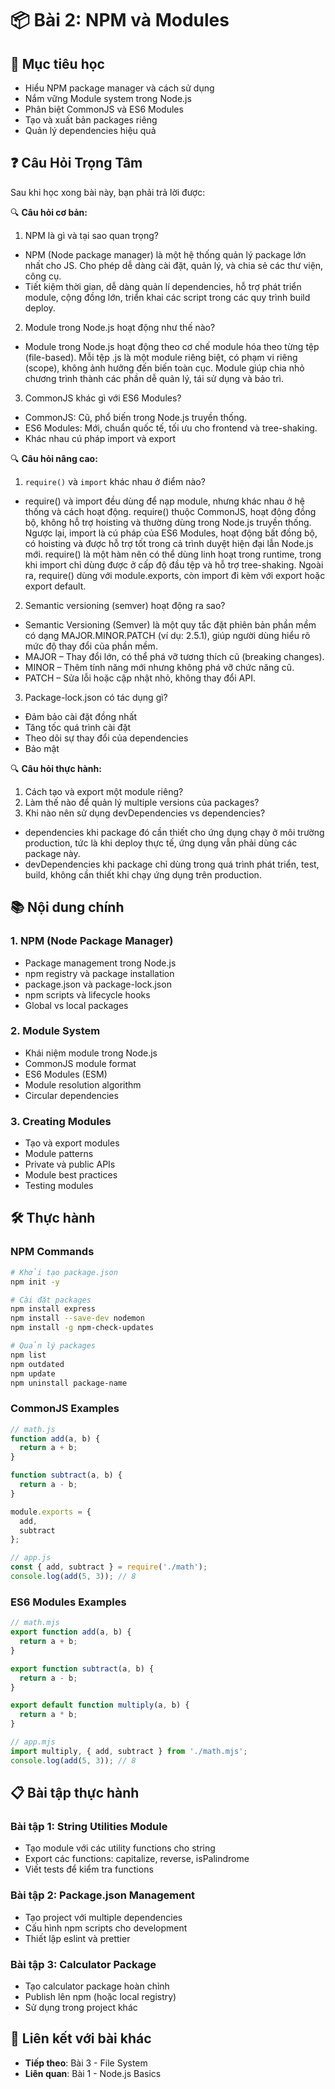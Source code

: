  # 📦 Bài 2: NPM và Modules

## 🎯 Mục tiêu học
- Hiểu NPM package manager và cách sử dụng
- Nắm vững Module system trong Node.js
- Phân biệt CommonJS và ES6 Modules
- Tạo và xuất bản packages riêng
- Quản lý dependencies hiệu quả

## ❓ Câu Hỏi Trọng Tâm

Sau khi học xong bài này, bạn phải trả lời được:

🔍 **Câu hỏi cơ bản:**
1. NPM là gì và tại sao quan trọng?
- NPM (Node package manager) là một hệ thống quản lý package lớn nhất cho JS. Cho phép dễ dàng cài đặt, quản lý, và chia sẻ các thư viện, công cụ.
- Tiết kiệm thời gian, dễ dàng quản lí dependencies, hỗ trợ phát triển module, cộng đồng lớn, triển khai các script trong các quy trình build deploy.
2. Module trong Node.js hoạt động như thế nào?
- Module trong Node.js hoạt động theo cơ chế module hóa theo từng tệp (file-based). Mỗi tệp .js là một module riêng biệt, có phạm vi riêng (scope), không ảnh hưởng đến biến toàn cục. Module giúp chia nhỏ chương trình thành các phần dễ quản lý, tái sử dụng và bảo trì.
3. CommonJS khác gì với ES6 Modules?
- CommonJS: Cũ, phổ biến trong Node.js truyền thống.
- ES6 Modules: Mới, chuẩn quốc tế, tối ưu cho frontend và tree-shaking.
- Khác nhau cú pháp import và export

🔍 **Câu hỏi nâng cao:**
1. `require()` và `import` khác nhau ở điểm nào?
- require() và import đều dùng để nạp module, nhưng khác nhau ở hệ thống và cách hoạt động. require() thuộc CommonJS, hoạt động đồng bộ, không hỗ trợ hoisting và thường dùng trong Node.js truyền thống. Ngược lại, import là cú pháp của ES6 Modules, hoạt động bất đồng bộ, có hoisting và được hỗ trợ tốt trong cả trình duyệt hiện đại lẫn Node.js mới. require() là một hàm nên có thể dùng linh hoạt trong runtime, trong khi import chỉ dùng được ở cấp độ đầu tệp và hỗ trợ tree-shaking. Ngoài ra, require() dùng với module.exports, còn import đi kèm với export hoặc export default.
2. Semantic versioning (semver) hoạt động ra sao?
- Semantic Versioning (Semver) là một quy tắc đặt phiên bản phần mềm có dạng MAJOR.MINOR.PATCH (ví dụ: 2.5.1), giúp người dùng hiểu rõ mức độ thay đổi của phần mềm.
- MAJOR – Thay đổi lớn, có thể phá vỡ tương thích cũ (breaking changes).
- MINOR – Thêm tính năng mới nhưng không phá vỡ chức năng cũ.
- PATCH – Sửa lỗi hoặc cập nhật nhỏ, không thay đổi API.
3. Package-lock.json có tác dụng gì?
- Đảm bảo cài đặt đồng nhất
- Tăng tốc quá trình cài đặt
- Theo dõi sự thay đổi của dependencies
- Bảo mật

🔍 **Câu hỏi thực hành:**
1. Cách tạo và export một module riêng?
2. Làm thế nào để quản lý multiple versions của packages?
3. Khi nào nên sử dụng devDependencies vs dependencies?
- dependencies khi package đó cần thiết cho ứng dụng chạy ở môi trường production, tức là khi deploy thực tế, ứng dụng vẫn phải dùng các package này.
- devDependencies khi package chỉ dùng trong quá trình phát triển, test, build, không cần thiết khi chạy ứng dụng trên production.
## 📚 Nội dung chính

### 1. NPM (Node Package Manager)
- Package management trong Node.js
- npm registry và package installation
- package.json và package-lock.json
- npm scripts và lifecycle hooks
- Global vs local packages

### 2. Module System
- Khái niệm module trong Node.js
- CommonJS module format
- ES6 Modules (ESM)
- Module resolution algorithm
- Circular dependencies

### 3. Creating Modules
- Tạo và export modules
- Module patterns
- Private và public APIs
- Module best practices
- Testing modules

## 🛠️ Thực hành

### NPM Commands
```bash
# Khởi tạo package.json
npm init -y

# Cài đặt packages
npm install express
npm install --save-dev nodemon
npm install -g npm-check-updates

# Quản lý packages
npm list
npm outdated
npm update
npm uninstall package-name
```

### CommonJS Examples
```javascript
// math.js
function add(a, b) {
  return a + b;
}

function subtract(a, b) {
  return a - b;
}

module.exports = {
  add,
  subtract
};

// app.js
const { add, subtract } = require('./math');
console.log(add(5, 3)); // 8
```

### ES6 Modules Examples
```javascript
// math.mjs
export function add(a, b) {
  return a + b;
}

export function subtract(a, b) {
  return a - b;
}

export default function multiply(a, b) {
  return a * b;
}

// app.mjs
import multiply, { add, subtract } from './math.mjs';
console.log(add(5, 3)); // 8
```

## 📋 Bài tập thực hành

### Bài tập 1: String Utilities Module
- Tạo module với các utility functions cho string
- Export các functions: capitalize, reverse, isPalindrome
- Viết tests để kiểm tra functions

### Bài tập 2: Package.json Management
- Tạo project với multiple dependencies
- Cấu hình npm scripts cho development
- Thiết lập eslint và prettier

### Bài tập 3: Calculator Package
- Tạo calculator package hoàn chỉnh
- Publish lên npm (hoặc local registry)
- Sử dụng trong project khác

## 🔗 Liên kết với bài khác
- **Tiếp theo**: Bài 3 - File System
- **Liên quan**: Bài 1 - Node.js Basics 
